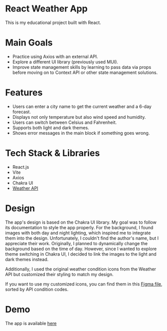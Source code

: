 # React Weather App
This is my educational project built with React.

# Main Goals
- Practice using Axios with an external API.
- Explore a different UI library (previously used MUI).
- Improve state management skills by learning to pass data via props before moving on to Context API or other state management solutions.

# Features
- Users can enter a city name to get the current weather and a 6-day forecast.
- Displays not only temperature but also wind speed and humidity.
- Users can switch between Celsius and Fahrenheit.
- Supports both light and dark themes.
- Shows error messages in the main block if something goes wrong.

# Tech Stack & Libraries
- React.js
- Vite
- Axios
- Chakra UI
- [Weather API](https://www.weatherapi.com/)

# Design
The app's design is based on the Chakra UI library. My goal was to follow its documentation to style the app properly.
For the background, I found images with both day and night lighting, which inspired me to integrate them into the design. Unfortunately, I couldn't find the author's name, but I appreciate their work.
Originally, I planned to dynamically change the background based on the time of day. However, since I wanted to explore theme switching in Chakra UI, I decided to link the images to the light and dark themes instead.

Additionally, I used the original weather condition icons from the Weather API but customized their styling to match my design.

If you want to use my customized icons, you can find them in this [Figma file](https://www.figma.com/design/iHSZrH4VShWu718NKVVSvE/Weather-API-code-and-icon-matching?node-id=0-1&t=EsR5U0nKYNpRyg6I-1), sorted by API condition codes.

# Demo
The app is available [here](https://yrsh-02-n.github.io/react-weather-app)
